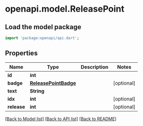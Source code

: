# openapi.model.ReleasePoint

## Load the model package
```dart
import 'package:openapi/api.dart';
```

## Properties
Name | Type | Description | Notes
------------ | ------------- | ------------- | -------------
**id** | **int** |  | 
**badge** | [**ReleasePointBadge**](ReleasePointBadge.md) |  | [optional] 
**text** | **String** |  | 
**idx** | **int** |  | [optional] 
**release** | **int** |  | [optional] 

[[Back to Model list]](../README.md#documentation-for-models) [[Back to API list]](../README.md#documentation-for-api-endpoints) [[Back to README]](../README.md)


